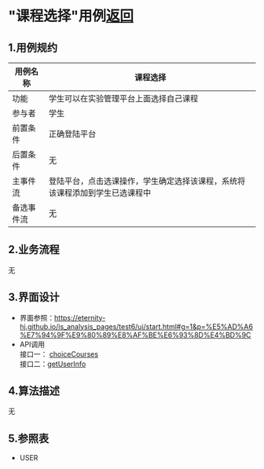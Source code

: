 # "课程选择"用例[返回](../README.md)
## 1.用例规约

|用例名称|课程选择|
|------|------|
|功能|学生可以在实验管理平台上面选择自己课程|
|参与者|学生|
|前置条件|正确登陆平台|
|后置条件|无|
|主事件流|登陆平台，点击选课操作，学生确定选择该课程，系统将该课程添加到学生已选课程中|
|备选事件流|无|

## 2.业务流程
无
## 3.界面设计
- 界面参照：https://eternity-hj.github.io/is_analysis_pages/test6/ui/start.html#g=1&p=%E5%AD%A6%E7%94%9F%E9%80%89%E8%AF%BE%E6%93%8D%E4%BD%9C
- API调用  
接口一：  [choiceCourses](../接口/ChoiceCourses.md)  
接口二：[getUserInfo](../接口/GetUserInfo.md)
## 4.算法描述
无
## 5.参照表
- USER
